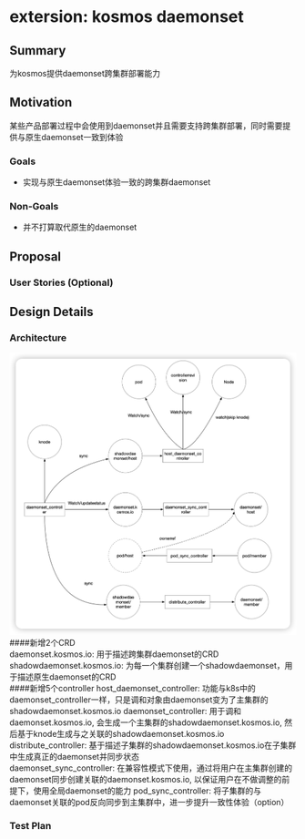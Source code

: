 # extersion: kosmos daemonset

## Summary
为kosmos提供daemonset跨集群部署能力

## Motivation
某些产品部署过程中会使用到daemonset并且需要支持跨集群部署，同时需要提供与原生daemonset一致到体验

### Goals
- 实现与原生daemonset体验一致的跨集群daemonset

### Non-Goals
- 并不打算取代原生的daemonset

## Proposal
### User Stories (Optional)

## Design Details
### Architecture
![daemonset architecture](img/arch.png)
####新增2个CRD   
daemonset.kosmos.io: 用于描述跨集群daemonset的CRD  
shadowdaemonset.kosmos.io: 为每一个集群创建一个shadowdaemonset，用于描述原生daemonset的CRD  
####新增5个controller
host_daemonset_controller: 功能与k8s中的daemonset_controller一样，只是调和对象由daemonset变为了主集群的shadowdaemonset.kosmos.io
daemonset_controller: 用于调和daemonset.kosmos.io, 会生成一个主集群的shadowdaemonset.kosmos.io, 然后基于knode生成与之关联的shadowdaemonset.kosmos.io  
distribute_controller: 基于描述子集群的shadowdaemonset.kosmos.io在子集群中生成真正的daemonset并同步状态  
daemonset_sync_controller: 在兼容性模式下使用，通过将用户在主集群创建的daemonset同步创建关联的daemonset.kosmos.io, 以保证用户在不做调整的前提下，使用全局daemonset的能力 
pod_sync_controller: 将子集群的与daemonset关联的pod反向同步到主集群中，进一步提升一致性体验（option）  


### Test Plan
